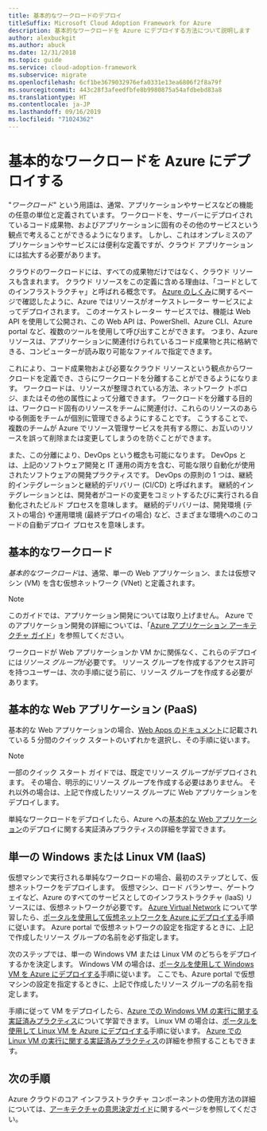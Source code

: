 ```yaml
---
title: 基本的なワークロードのデプロイ
titleSuffix: Microsoft Cloud Adoption Framework for Azure
description: 基本的なワークロードを Azure にデプロイする方法について説明します
author: alexbuckgit
ms.author: abuck
ms.date: 12/31/2018
ms.topic: guide
ms.service: cloud-adoption-framework
ms.subservice: migrate
ms.openlocfilehash: 6cf1be3679032976efa0331e13ea6806f2f8a79f
ms.sourcegitcommit: 443c28f3afeedfbfe8b9980875a54afdbebd83a8
ms.translationtype: HT
ms.contentlocale: ja-JP
ms.lasthandoff: 09/16/2019
ms.locfileid: "71024362"
---
```

# <a name="deploy-a-basic-workload-in-azure"></a>基本的なワークロードを Azure にデプロイする

"*ワークロード*" という用語は、通常、アプリケーションやサービスなどの機能の任意の単位と定義されています。 ワークロードを、サーバーにデプロイされているコード成果物、およびアプリケーションに固有のその他のサービスという観点で考えることができるようになります。 しかし、これはオンプレミスのアプリケーションやサービスには便利な定義ですが、クラウド アプリケーションには拡大する必要があります。

クラウドのワークロードには、すべての成果物だけではなく、クラウド リソースも含まれます。 クラウド リソースをこの定義に含める理由は、「コードとしてのインフラストラクチャ」と呼ばれる概念です。 [Azure のしくみ](../../getting-started/what-is-azure.md)に関するページで確認したように、Azure ではリソースがオーケストレーター サービスによってデプロイされます。 このオーケストレーター サービスでは、機能は Web API を使用して公開され、この Web API は、PowerShell、Azure CLI、Azure portal など、複数のツールを使用して呼び出すことができます。 つまり、Azure リソースは、アプリケーションに関連付けられているコード成果物と共に格納できる、コンピューターが読み取り可能なファイルで指定できます。

これにより、コード成果物および必要なクラウド リソースという観点からワークロードを定義でき、さらにワークロードを分離することができるようになります。 ワークロードは、リソースが整理されている方法、ネットワーク トポロジ、またはその他の属性によって分離できます。 ワークロードを分離する目的は、ワークロード固有のリソースをチームに関連付け、これらのリソースのあらゆる側面をチームが個別に管理できるようにすることです。 こうすることで、複数のチームが Azure でリソース管理サービスを共有する際に、お互いのリソースを誤って削除または変更してしまうのを防ぐことができます。

また、この分離により、DevOps という概念も可能になります。 DevOps とは、上記のソフトウェア開発と IT 運用の両方を含む、可能な限り自動化が使用されたソフトウェアの開発プラクティスです。 DevOps の原則の 1 つは、継続的インテグレーションと継続的デリバリー (CI/CD) と呼ばれます。 継続的インテグレーションとは、開発者がコードの変更をコミットするたびに実行される自動化されたビルド プロセスを意味します。 継続的デリバリーは、開発環境 (テストの場合) や運用環境 (最終デプロイの場合) など、さまざまな環境へのこのコードの自動デプロイ プロセスを意味します。

## <a name="basic-workload"></a>基本的なワークロード

*基本的なワークロード*は、通常、単一の Web アプリケーション、または仮想マシン (VM) を含む仮想ネットワーク (VNet) と定義されます。

> [!NOTE]
> このガイドでは、アプリケーション開発については取り上げません。 Azure でのアプリケーション開発の詳細については、「[Azure アプリケーション アーキテクチャ ガイド](https://docs.microsoft.com/azure/architecture/guide)」を参照してください。

ワークロードが Web アプリケーションか VM かに関係なく、これらのデプロイには*リソース グループ*が必要です。 リソース グループを作成するアクセス許可を持つユーザーは、次の手順に従う前に、リソース グループを作成する必要があります。

## <a name="basic-web-application-paas"></a>基本的な Web アプリケーション (PaaS)

基本的な Web アプリケーションの場合、[Web Apps のドキュメント](https://docs.microsoft.com/azure/app-service?toc=/azure/architecture/cloud-adoption-guide/toc.json)に記載されている 5 分間のクイック スタートのいずれかを選択し、その手順に従います。

> [!NOTE]
> 一部のクイック スタート ガイドでは、既定でリソース グループがデプロイされます。 その場合、明示的にリソース グループを作成する必要はありません。 それ以外の場合は、上記で作成したリソース グループに Web アプリケーションをデプロイします。

単純なワークロードをデプロイしたら、Azure への[基本的な Web アプリケーション](https://docs.microsoft.com/azure/architecture/reference-architectures/app-service-web-app/basic-web-app?toc=/azure/architecture/cloud-adoption-guide/toc.json)のデプロイに関する実証済みプラクティスの詳細を学習できます。

## <a name="single-windows-or-linux-vm-iaas"></a>単一の Windows または Linux VM (IaaS)

仮想マシンで実行される単純なワークロードの場合、最初のステップとして、仮想ネットワークをデプロイします。 仮想マシン、ロード バランサー、ゲートウェイなど、Azure のすべてのサービスとしてのインフラストラクチャ (IaaS) リソースには、仮想ネットワークが必要です。 [Azure Virtual Network](https://docs.microsoft.com/azure/virtual-network/virtual-networks-overview?toc=/azure/architecture/cloud-adoption-guide/toc.json) について学習したら、[ポータルを使用して仮想ネットワークを Azure にデプロイする](https://docs.microsoft.com/azure/virtual-network/quick-create-portal?toc=/azure/architecture/cloud-adoption-guide/toc.json)手順に従います。 Azure portal で仮想ネットワークの設定を指定するときに、上記で作成したリソース グループの名前を必ず指定します。

次のステップでは、単一の Windows VM または Linux VM のどちらをデプロイするかを決定します。 Windows VM の場合は、[ポータルを使用して Windows VM を Azure にデプロイする](https://docs.microsoft.com/azure/virtual-machines/windows/quick-create-portal?toc=/azure/architecture/cloud-adoption-guide/toc.json)手順に従います。 ここでも、Azure portal で仮想マシンの設定を指定するときに、上記で作成したリソース グループの名前を指定します。

手順に従って VM をデプロイしたら、[Azure での Windows VM の実行に関する実証済みプラクティス](https://docs.microsoft.com/azure/architecture/reference-architectures/virtual-machines-windows/single-vm?toc=/azure/architecture/cloud-adoption-guide/toc.json)について学習できます。 Linux VM の場合は、[ポータルを使用して Linux VM を Azure にデプロイする](https://docs.microsoft.com/azure/virtual-machines/linux/quick-create-portal?toc=/azure/architecture/cloud-adoption-guide/toc.json)手順に従います。 [Azure での Linux VM の実行に関する実証済みプラクティス](https://docs.microsoft.com/azure/architecture/reference-architectures/virtual-machines-linux/single-vm?toc=/azure/architecture/cloud-adoption-guide/toc.json)の詳細を参照することもできます。

## <a name="next-steps"></a>次の手順

Azure クラウドのコア インフラストラクチャ コンポーネントの使用方法の詳細については、[アーキテクチャの意思決定ガイド](../../decision-guides/index.md)に関するページを参照してください。
